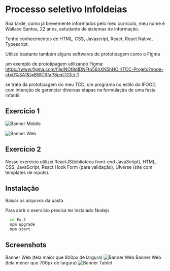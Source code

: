 
# Processo seletivo InfoIdeias

Boa tarde, como já brevemente informados pelo meu currículo, meu nome é Wallace Santos, 22 anos, estudante de sistemas de informação.

Tenho conhecimentos de HTML, CSS, Javascript, React, React Native, Typescript.

Utilizo bastante também alguns softwares de prototipagem como o Figma

um exemplo de prototipagem utilizando Figma: https://www.figma.com/file/NOt8dIDNFto56nXN5hHOlI/TCC-Projeto?node-id=0%3A1&t=BWCRfaP8pqtTGfci-1

se trata da prototipagem do meu TCC, um programa no estilo do IFOOD, com intenção de gerenciar diversas etapas na formulação de uma festa infantil.


## Exercício 1

![Banner Mobile](https://i.imgur.com/E82f3EM.png)

![Banner Web](https://i.imgur.com/s8jCDUw.png)
## Exercício 2

Nesse exercicio utilizei ReactJS(biblioteca front-end JavaScript), HTML, CSS, JavaScript, React Hook Form (para validação), UIverse (site com templates de inputs).





## Instalação

Baixar os arquivos da pasta

Para abrir o exercício precisa ter instalado Nodejs

```bash
  cd Ex_2
  npm upgrade
  npm start
```
    
## Screenshots
Banner Web (tela maior que 800px de largura)
![Banner Web](https://i.imgur.com/OaiGIvT.png)
Banner Web (tela menor que 700px de largura)
![Banner Tablet](https://i.imgur.com/iQGcf7f.png)
